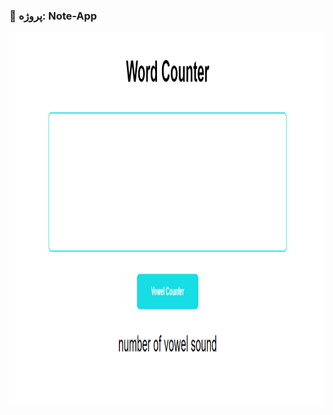 ### 📑 پروژه: Note-App

<img src="https://github.com/aligoodini/vowel-counter/blob/main/Screenshot%202024-07-15%20130434.png" style="width:900px; height:600px"/>
